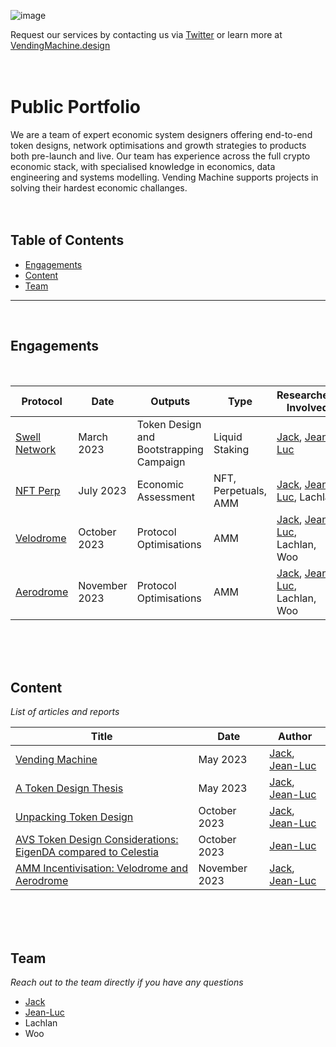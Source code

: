 ![image](https://github.com/Vending-Machine-Designs/Portfolio/assets/86085965/e4c998a6-24f0-45bc-8a48-c7215b76cd66)


Request our services by contacting us via [Twitter](https://twitter.com/VM_TokenDesign) or learn more at [VendingMachine.design](https://www.vendingmachine.design/)
<br>
<br>
<br>
# Public Portfolio
We are a team of expert economic system designers offering end-to-end token designs, network optimisations and growth strategies to products both pre-launch and live. Our team has experience across the full crypto economic stack, with specialised knowledge in economics, data engineering and systems modelling. Vending Machine supports projects in solving their hardest economic challanges.
<br>
<br>
<br>
## Table of Contents
- [Engagements](https://github.com/Vending-Machine-Designs/Portfolio/blob/main/README.md#engagements)
- [Content](https://github.com/Vending-Machine-Designs/Portfolio/blob/main/README.md#content)
- [Team](https://github.com/Vending-Machine-Designs/Portfolio/blob/main/README.md#team)

***
<br>

## Engagements
<br>

| Protocol | Date | Outputs | Type | Researchers Involved |
| ---------| ---- | ------ | ---- | -------------------- |
| [Swell Network](https://www.swellnetwork.io/) | March 2023 | Token Design and Bootstrapping Campaign | Liquid Staking | [Jack](https://twitter.com/jack_mgn), [Jean-Luc](https://twitter.com/JeanLuc_VM) |
| [NFT Perp](https://nftperp.xyz/) | July 2023 | Economic Assessment | NFT, Perpetuals, AMM | [Jack](https://twitter.com/jack_mgn), [Jean-Luc](https://twitter.com/JeanLuc_VM), Lachlan |
| [Velodrome](https://www.velodrome.finance/) | October 2023 | Protocol Optimisations | AMM | [Jack](https://twitter.com/jack_mgn), [Jean-Luc](https://twitter.com/JeanLuc_VM), Lachlan, Woo|
| [Aerodrome](https://www.velodrome.finance/) | November 2023 | Protocol Optimisations | AMM | [Jack](https://twitter.com/jack_mgn), [Jean-Luc](https://twitter.com/JeanLuc_VM), Lachlan, Woo |
<br>
<br>
<br>


## Content


_List of articles and reports_


| Title | Date | Author |
| ----- | ---- | ------ |
| [Vending Machine](https://medium.com/@VendingMachine/vending-machine-d05202e23229) | May 2023 | [Jack](https://twitter.com/jack_mgn), [Jean-Luc](https://twitter.com/JeanLuc_VM) |
| [A Token Design Thesis](https://medium.com/@VendingMachine/a-token-design-thesis-1d1b400461d9) | May 2023 | [Jack](https://twitter.com/jack_mgn), [Jean-Luc](https://twitter.com/JeanLuc_VM) |
| [Unpacking Token Design](https://medium.com/@VendingMachine/unpacking-token-design-3a44d1eef6b5) | October 2023 | [Jack](https://twitter.com/jack_mgn), [Jean-Luc](https://twitter.com/JeanLuc_VM) |
| [AVS Token Design Considerations: EigenDA compared to Celestia](https://medium.com/@VendingMachine/avs-token-design-considerations-eigenda-compared-to-celestia-89d416059758) | October 2023 | [Jean-Luc](https://twitter.com/JeanLuc_VM) |
| [AMM Incentivisation: Velodrome and Aerodrome](https://medium.com/@VendingMachine/amm-incentivization-velodrome-and-aerodrome-3a2e76afb515) | November 2023 | [Jack](https://twitter.com/jack_mgn), [Jean-Luc](https://twitter.com/JeanLuc_VM) |
<br>
<br>
<br>


## Team


_Reach out to the team directly if you have any questions_
- [Jack](https://twitter.com/jack_mgn)
- [Jean-Luc](https://twitter.com/JeanLuc_VM)
- Lachlan
- Woo
